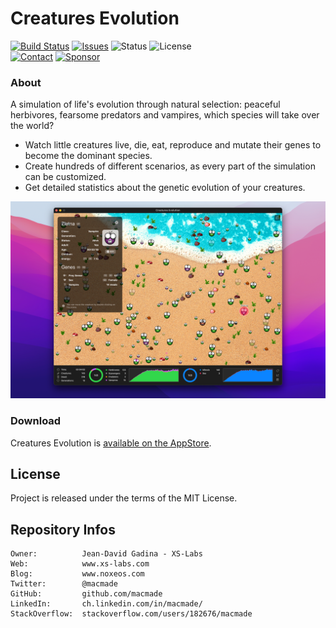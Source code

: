 Creatures Evolution
===================

[![Build Status](https://img.shields.io/github/workflow/status/macmade/Creatures-Evolution/ci-mac?label=macOS&logo=apple)](https://github.com/macmade/Creatures-Evolution/actions/workflows/ci-mac.yaml)
[![Issues](http://img.shields.io/github/issues/macmade/Creatures-Evolution.svg?logo=github)](https://github.com/macmade/Creatures-Evolution/issues)
![Status](https://img.shields.io/badge/status-active-brightgreen.svg?logo=git)
![License](https://img.shields.io/badge/license-mit-brightgreen.svg?logo=open-source-initiative)  
[![Contact](https://img.shields.io/badge/follow-@macmade-blue.svg?logo=twitter&style=social)](https://twitter.com/macmade)
[![Sponsor](https://img.shields.io/badge/sponsor-macmade-pink.svg?logo=github-sponsors&style=social)](https://github.com/sponsors/macmade)

### About

A simulation of life's evolution through natural selection: peaceful herbivores, fearsome predators and vampires, which species will take over the world?

  - Watch little creatures live, die, eat, reproduce and mutate their genes to become the dominant species.
  - Create hundreds of different scenarios, as every part of the simulation can be customized.
  - Get detailed statistics about the genetic evolution of your creatures.

![Screenshot](Assets/Screenshot.png "Screenshot")

### Download

Creatures Evolution is [available on the AppStore](https://apps.apple.com/app/creatures-evolution/id1632663533).

License
-------

Project is released under the terms of the MIT License.

Repository Infos
----------------

    Owner:          Jean-David Gadina - XS-Labs
    Web:            www.xs-labs.com
    Blog:           www.noxeos.com
    Twitter:        @macmade
    GitHub:         github.com/macmade
    LinkedIn:       ch.linkedin.com/in/macmade/
    StackOverflow:  stackoverflow.com/users/182676/macmade
